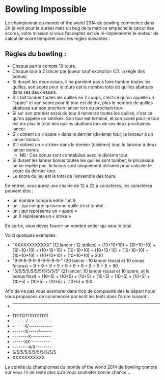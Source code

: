 Bowling Impossible
==================

Le championnat du monde of the world 2014 de bowling commence dans 2h (à voir pour la durée) mais un bug de la matrice empêche le calcul des scores, votre mission si vous l’acceptez est de ré-implementer le moteur de calcul de score temporel avec les règles suivantes :

Règles du bowling : 
-------------------

   * Chaque partie compte 10 tours.
   * Chaque tour à 2 lancer par joueur sauf exception (Cf. la régle des bonus).
   * Si durant les deux essais, il ne parvient pas à faire tomber toutes les quilles, son score pour le tours est le nombre total de quilles abattues dans ses deux essais.
   * S'il fait tomber toutes les quilles en 2 coups, c'est ce qu'on appelle un "spare" et son score pour le tour est de dix, plus le nombre de quilles abattues sur son prochain lancer lors du prochain tour.
   * Si sur son premier essai du tour il renverse toutes les quilles, c'est ce qu'on appelle un «strike». Son tour est terminé, et son score pour le tour est dix plus le total des quilles abattues lors de ses deux prochaines lancer.
   * S'il obtient un « spare »  dans le dernier (dixième) tour, le lanceur à un lancer bonus.
   * S'il obtient un « strike»  dans le dernier (dixième) tour, le lanceur à deux lancer bonus
      * NB : Ces bonus sont comtabilisé avec le dixième tour. 
   * Si durant les lancer bonus toutes les quilles sont tomber, le processus ne se répète pas: le bonus sont uniquement utilisées pour calculer le score du dernier tour.
   * Le score du jeu est le total de l’ensemble des tours.

En entrée, vous aurez une chaine de 12 à 22 à caractères, les caractères peuvent être :
   * un nombre compris entre 1 et 9
   * un - qui indique qu’aucune quille n’est tombé.
   * un / qui représente un « spare »
   * un X représente un « strike » 

En sortie, vous devez fournir un nombre entier qui sera le total.

Voici quelques exemples :
   * "XXXXXXXXXXXX" (12 lancer : 12 strikes) = (10+10+10) + (10+10+10) + (10+10+10) + (10+10+10) + (10+10+10) + (10+10+10) + (10+10+10) + (10+10+10) + (10+10+10) + (10+10+10) = 300
   * "9-9-9-9-9-9-9-9-9-9-" (20 lancer : 10 lancer réussi et 10 coups foireux) = 9 + 9 + 9 + 9 + 9 + 9 + 9 + 9 + 9 + 9 = 90
   * "5/5/5/5/5/5/5/5/5/5/5" (21 lancer: 10 lancer réussi et 10 spare, et le bonus final) = (10+5) + (10+5) + (10+5) + (10+5) + (10+5) + (10+5) + (10+5) + (10+5) + (10+5) + (10+5) = 150

Afin de ne pas vous aventurer dans trop de complexité dès le départ nous vous proposons de commencer par écrit les tests dans l’ordre suivant :

   * --------------------
   * 11111121111111111111
   * -------/------------
   * ------4/------------
   * ------4/-----/------
   * --------X----------
   * ------XX----------
   * --------4/X--------
   * 5/5/5/5/5/5/5/5/5/5/5
   * XXXXXXXXXXX

Le comité du championnat du monde of the world 2014 de bowling compte sur vous ! Il ne reste plus qu’a vous souhaiter bonne chance …

